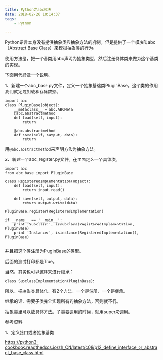 ```yaml
---
title: Python之abc模块
date: 2018-02-26 10:14:37
tags:
	- Python

---
```




Python语言本身没有提供抽象类和抽象方法的机制。但是提供了一个模块叫abc（Abstract Base Class）来模拟抽象类的行为。

使用方法是，把一个基类用abc声明为抽象类型，然后注册具体类来做为这个基类的实现。

下面用代码做一个说明。



1、新建一个abc_base.py文件，定义一个抽象基础类PluginBase。这个类的作用我们就定为加载和存储数据。

```
import abc
class PluginBase(object):
    __metaclass__ = abc.ABCMeta
    @abc.abstractmethod
    def load(self, input):
        return

    @abc.abstractmethod
    def save(self, output, data):
        return
```

用`@abc.abstractmethod`来声明方法为抽象方法。

2、新建一个abc_register.py文件，在里面定义一个具体类。

```
import abc
from abc_base import PluginBase

class RegisteredImplementation(object):
    def load(self, input):
        return input.read()

    def save(self, output, data):
        return output.write(data)

PluginBase.register(RegisteredImplementation)

if __name__ == '__main__':
    print 'Subclass:', issubclass(RegisteredImplementation, PluginBase)
    print 'Instance:', isinstance(RegisteredImplementation(), PluginBase)
    
```

并且把这个类注册为PluginBase的类型。

后面的测试打印都是True。

当然，其实也可以这样来进行继承：

```
class SubclassImplementation(PluginBase):
```

所以，把抽象类具体化，有2个方法，一个是注册，一个是继承。

继承的话，需要子类完全实现所有的抽象方法，否则就不行。



抽象类里可以放具体方法。子类要调用的时候，就用super来调用。



参考资料

1、定义接口或者抽象基类

https://python3-cookbook.readthedocs.io/zh_CN/latest/c08/p12_define_interface_or_abstract_base_class.html
